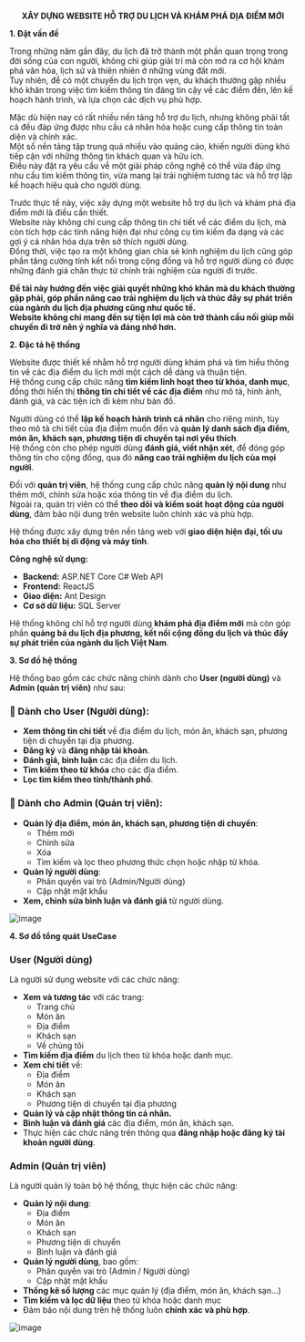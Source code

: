 <p align="center"><b>XÂY DỰNG WEBSITE HỖ TRỢ DU LỊCH VÀ KHÁM PHÁ ĐỊA ĐIỂM MỚI</b></p>  
<b>1. Đặt vấn đề</b>

Trong những năm gần đây, du lịch đã trở thành một phần quan trọng trong đời sống của con người, không chỉ giúp giải trí mà còn mở ra cơ hội khám phá văn hóa, lịch sử và thiên nhiên ở những vùng đất mới.  
Tuy nhiên, để có một chuyến du lịch trọn vẹn, du khách thường gặp nhiều khó khăn trong việc tìm kiếm thông tin đáng tin cậy về các điểm đến, lên kế hoạch hành trình, và lựa chọn các dịch vụ phù hợp.  

Mặc dù hiện nay có rất nhiều nền tảng hỗ trợ du lịch, nhưng không phải tất cả đều đáp ứng được nhu cầu cá nhân hóa hoặc cung cấp thông tin toàn diện và chính xác.  
Một số nền tảng tập trung quá nhiều vào quảng cáo, khiến người dùng khó tiếp cận với những thông tin khách quan và hữu ích.  
Điều này đặt ra yêu cầu về một giải pháp công nghệ có thể vừa đáp ứng nhu cầu tìm kiếm thông tin, vừa mang lại trải nghiệm tương tác và hỗ trợ lập kế hoạch hiệu quả cho người dùng.  

Trước thực tế này, việc xây dựng một website hỗ trợ du lịch và khám phá địa điểm mới là điều cần thiết.  
Website này không chỉ cung cấp thông tin chi tiết về các điểm du lịch, mà còn tích hợp các tính năng hiện đại như công cụ tìm kiếm đa dạng và các gợi ý cá nhân hóa dựa trên sở thích người dùng.  
Đồng thời, việc tạo ra một không gian chia sẻ kinh nghiệm du lịch cũng góp phần tăng cường tính kết nối trong cộng đồng và hỗ trợ người dùng có được những đánh giá chân thực từ chính trải nghiệm của người đi trước.  

**Đề tài này hướng đến việc giải quyết những khó khăn mà du khách thường gặp phải, góp phần nâng cao trải nghiệm du lịch và thúc đẩy sự phát triển của ngành du lịch địa phương cũng như quốc tế.**  
**Website không chỉ mang đến sự tiện lợi mà còn trở thành cầu nối giúp mỗi chuyến đi trở nên ý nghĩa và đáng nhớ hơn.**

<b>2. Đặc tả hệ thống</b>  

Website được thiết kế nhằm hỗ trợ người dùng khám phá và tìm hiểu thông tin về các địa điểm du lịch mới một cách dễ dàng và thuận tiện.  
Hệ thống cung cấp chức năng **tìm kiếm linh hoạt theo từ khóa, danh mục**, đồng thời hiển thị **thông tin chi tiết về các địa điểm** như mô tả, hình ảnh, đánh giá, và các tiện ích đi kèm như bản đồ.  

Người dùng có thể **lập kế hoạch hành trình cá nhân** cho riêng mình, tùy theo mô tả chi tiết của địa điểm muốn đến và **quản lý danh sách địa điểm, món ăn, khách sạn, phương tiện di chuyển tại nơi yêu thích**.  
Hệ thống còn cho phép người dùng **đánh giá, viết nhận xét**, để đóng góp thông tin cho cộng đồng, qua đó **nâng cao trải nghiệm du lịch của mọi người**.  

Đối với **quản trị viên**, hệ thống cung cấp chức năng **quản lý nội dung** như thêm mới, chỉnh sửa hoặc xóa thông tin về địa điểm du lịch.  
Ngoài ra, quản trị viên có thể **theo dõi và kiểm soát hoạt động của người dùng**, đảm bảo nội dung trên website luôn chính xác và phù hợp.  

Hệ thống được xây dựng trên nền tảng web với **giao diện hiện đại, tối ưu hóa cho thiết bị di động và máy tính**.  

**Công nghệ sử dụng:**
- **Backend:** ASP.NET Core C# Web API  
- **Frontend:** ReactJS  
- **Giao diện:** Ant Design  
- **Cơ sở dữ liệu:** SQL Server  

Hệ thống không chỉ hỗ trợ người dùng **khám phá địa điểm mới** mà còn góp phần **quảng bá du lịch địa phương, kết nối cộng đồng du lịch và thúc đẩy sự phát triển của ngành du lịch Việt Nam**.  

<b>3. Sơ đồ hệ thống</b>  

Hệ thống bao gồm các chức năng chính dành cho **User (người dùng)** và **Admin (quản trị viên)** như sau:

### 📌 Dành cho **User (Người dùng)**:
- **Xem thông tin chi tiết** về địa điểm du lịch, món ăn, khách sạn, phương tiện di chuyển tại địa phương.
- **Đăng ký** và **đăng nhập tài khoản**.
- **Đánh giá, bình luận** các địa điểm du lịch.
- **Tìm kiếm theo từ khóa** cho các địa điểm.
- **Lọc tìm kiếm theo tỉnh/thành phố**.

### 📌 Dành cho **Admin (Quản trị viên)**:
- **Quản lý địa điểm, món ăn, khách sạn, phương tiện di chuyển**:
  - Thêm mới
  - Chỉnh sửa
  - Xóa
  - Tìm kiếm và lọc theo phương thức chọn hoặc nhập từ khóa.
- **Quản lý người dùng**:
  - Phân quyền vai trò (Admin/Người dùng)
  - Cập nhật mật khẩu
- **Xem, chỉnh sửa bình luận và đánh giá** từ người dùng.

![image](https://github.com/user-attachments/assets/5c14fc44-b4a4-4349-b67f-c3549a029d42)  

<b>4. Sơ đồ tổng quát UseCase</b>  

### **User (Người dùng)**  
Là người sử dụng website với các chức năng:
- **Xem và tương tác** với các trang:
  - Trang chủ
  - Món ăn
  - Địa điểm
  - Khách sạn
  - Về chúng tôi
- **Tìm kiếm địa điểm** du lịch theo từ khóa hoặc danh mục.
- **Xem chi tiết** về:
  - Địa điểm
  - Món ăn
  - Khách sạn
  - Phương tiện di chuyển tại địa phương
- **Quản lý và cập nhật thông tin cá nhân.**
- **Bình luận và đánh giá** các địa điểm, món ăn, khách sạn.
- Thực hiện các chức năng trên thông qua **đăng nhập hoặc đăng ký tài khoản người dùng**.

### **Admin (Quản trị viên)**  
Là người quản lý toàn bộ hệ thống, thực hiện các chức năng:
- **Quản lý nội dung**:
  - Địa điểm
  - Món ăn
  - Khách sạn
  - Phương tiện di chuyển
  - Bình luận và đánh giá
- **Quản lý người dùng**, bao gồm:
  - Phân quyền vai trò (Admin / Người dùng)
  - Cập nhật mật khẩu
- **Thống kê số lượng** các mục quản lý (địa điểm, món ăn, khách sạn…)
- **Tìm kiếm và lọc dữ liệu** theo từ khóa hoặc danh mục
- Đảm bảo nội dung trên hệ thống luôn **chính xác và phù hợp**.

![image](https://github.com/user-attachments/assets/8e8110cb-0667-4347-97c2-303232f061b6)  

